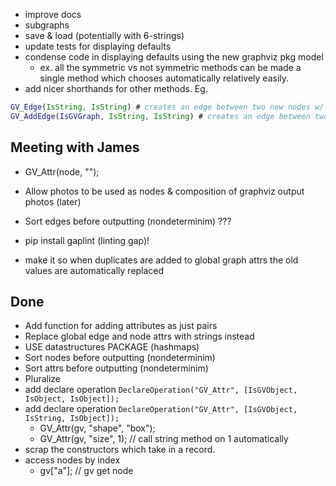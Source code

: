  - improve docs
 - subgraphs
 - save & load (potentially with 6-strings)
 - update tests for displaying defaults
 - condense code in displaying defaults using the new graphviz pkg model
    - ex. all the symmetric vs not symmetric methods can be made a single method which chooses automatically relatively easily.
 - add nicer shorthands for other methods. Eg. 
 ```gap
 GV_Edge(IsString, IsString) # creates an edge between two new nodes w/ the provided name strings
 GV_AddEdge(IsGVGraph, IsString, IsString) # creates an edge between two new nodes w/ the provided name strings and adds it to the graph
 ```

## Meeting with James
 - GV_Attr(node, "");

 - Allow photos to be used as nodes & composition of graphviz output photos (later)
 - Sort edges before outputting (nondeterminim) ???
 - pip install gaplint (linting gap)!
 - make it so when duplicates are added to global graph attrs the old values are automatically replaced

## Done
 - Add function for adding attributes as just pairs
 - Replace global edge and node attrs with strings instead 
 - USE datastructures PACKAGE (hashmaps)
 - Sort nodes before outputting (nondeterminim)
 - Sort attrs before outputting (nondeterminim)
 - Pluralize
 - add declare operation `DeclareOperation("GV_Attr", [IsGVObject, IsObject, IsObject]);`
 - add declare operation `DeclareOperation("GV_Attr", [IsGVObject, IsString, IsObject]);`
    - GV_Attr(gv, "shape", "box");
    - GV_Attr(gv, "size", 1); // call string method on 1 automatically
 - scrap the constructors which take in a record.
 - access nodes by index
    - gv["a"]; // gv get node
